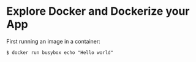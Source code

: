 # Explore Docker and Dockerize your App

First running an image in a container:

`$ docker run busybox echo "Hello world"`


